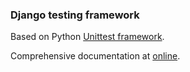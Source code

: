 ### Django testing framework

Based on Python [Unittest framework](https://docs.python.org/3/library/unittest.html).

Comprehensive documentation at [online](https://docs.djangoproject.com/en/1.7/topics/testing/).
